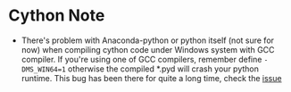 # Cython Note

* There's problem with Anaconda-python or python itself (not sure for now) when compiling cython code under Windows system with GCC compiler. If you're using one of GCC compilers, remember define `-DMS_WIN64=1` otherwise the compiled *.pyd will crash your python runtime. This bug has been there for quite a long time, check the [issue](https://bugs.python.org/issue4709) 



